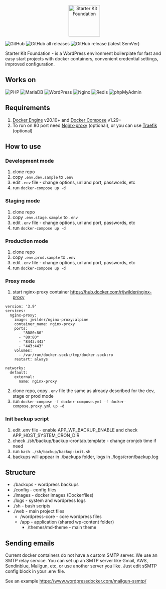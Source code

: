 <p style="text-align: center;">
    <img alt="Starter Kit Foundation" src="https://starter-kit.io/images/logo1.png" height="100">
</p>

<p style="text-align: center;">

![GitHub](https://img.shields.io/github/license/solidbunch/starter-kit-foundation)
![GitHub all releases](https://img.shields.io/github/downloads/solidbunch/starter-kit-foundation/total?color=green)
![GitHub release (latest SemVer)](https://img.shields.io/github/v/release/solidbunch/starter-kit-foundation) 

Starter Kit Foundation - is a WordPress environment boilerplate for fast and easy start projects with docker containers, convenient credential settings, improved configuration.

</p>

## Works on

![PHP](https://img.shields.io/badge/PHP%20fpm%20-7.4-blue)
![MariaDB](https://img.shields.io/badge/MariaDB-10.5-red)
![WordPress](https://img.shields.io/badge/WordPress-5.8-lightgrey)
![Nginx](https://img.shields.io/badge/Nginx-1.20-brightgreen)
![Redis](https://img.shields.io/badge/Redis-6.2-red)
![phpMyAdmin](https://img.shields.io/badge/phpMyAdmin-5.1-orange)

## Requirements
 
1. [Docker Engine](https://docs.docker.com/engine/install/) v20.10+ and [Docker Compose](https://docs.docker.com/compose/install/) v1.29+
2. To run on 80 port need [Nginx-proxy](https://hub.docker.com/r/jwilder/nginx-proxy) (optional), or you can use [Traefik](https://traefik.io/) (optional)

## How to use

### Development mode
 
1. clone repo
2. copy `.env.dev.sample` to  `.env`
3. edit `.env` file - change options, url and port, passwords, etc
4. run `docker-compose up -d`

### Staging mode
 
1. clone repo
2. copy `.env.stage.sample` to  `.env`
3. edit `.env` file - change options, url and port, passwords, etc
4. run `docker-compose up -d`
    
### Production mode
 
1. clone repo
2. copy `.env.prod.sample` to  `.env`
3. edit `.env` file - change options, url and port, passwords, etc
4. run `docker-compose up -d`

### Proxy mode

1. start nginx-proxy container https://hub.docker.com/r/jwilder/nginx-proxy

```
version: '3.9'
services:
  nginx-proxy:
    image: jwilder/nginx-proxy:alpine
    container_name: nginx-proxy
    ports:
      - "8080:80"
      - "80:80"
      - "8443:443"
      - "443:443"
    volumes:
      - /var/run/docker.sock:/tmp/docker.sock:ro
    restart: always

networks:
  default:
    external:
      name: nginx-proxy

```

2. clone repo, copy `.env` file the same as already described for the dev, stage or prod mode
3. run `docker-compose -f docker-compose.yml -f docker-compose.proxy.yml up -d`

### Init backup script

1. edit .env file - enable APP_WP_BACKUP_ENABLE and check APP_HOST_SYSTEM_CRON_DIR
2. check ./sh/backup/backup-crontab.template - change cronjob time if need
3. run `bash ./sh/backup/backup-init.sh`
4. backups will appear in ./backups folder, logs in ./logs/cron/backup.log

## Structure

- ./backups - wordpress backups
- ./config – config files
- ./images - docker images (Dockerfiles)
- ./logs - system and wordpress logs
- ./sh - bash scripts
- ./web - main project files
    - /wordpress-core - core wordpress files
    - /app - application (shared wp-content folder)
        - /themes/md-theme - main theme
      
## Sending emails

Current docker containers do not have a custom SMTP server. We use an SMTP relay service. You can set up an SMTP server like Gmail, AWS, Sendinblue, Mailgun, etc, or use another server you like. Just edit sSMTP config block in your .env file.

See an example https://www.wordpressdocker.com/mailgun-ssmtp/

